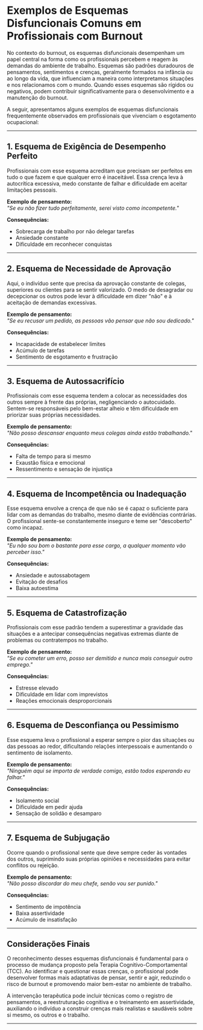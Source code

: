 
# Exemplos de Esquemas Disfuncionais Comuns em Profissionais com Burnout

No contexto do burnout, os esquemas disfuncionais desempenham um papel central na forma como os profissionais percebem e reagem às demandas do ambiente de trabalho. Esquemas são padrões duradouros de pensamentos, sentimentos e crenças, geralmente formados na infância ou ao longo da vida, que influenciam a maneira como interpretamos situações e nos relacionamos com o mundo. Quando esses esquemas são rígidos ou negativos, podem contribuir significativamente para o desenvolvimento e a manutenção do burnout.

A seguir, apresentamos alguns exemplos de esquemas disfuncionais frequentemente observados em profissionais que vivenciam o esgotamento ocupacional:

---

## 1. **Esquema de Exigência de Desempenho Perfeito**

Profissionais com esse esquema acreditam que precisam ser perfeitos em tudo o que fazem e que qualquer erro é inaceitável. Essa crença leva à autocrítica excessiva, medo constante de falhar e dificuldade em aceitar limitações pessoais.

**Exemplo de pensamento:**  
*"Se eu não fizer tudo perfeitamente, serei visto como incompetente."*

**Consequências:**  
- Sobrecarga de trabalho por não delegar tarefas  
- Ansiedade constante  
- Dificuldade em reconhecer conquistas

---

## 2. **Esquema de Necessidade de Aprovação**

Aqui, o indivíduo sente que precisa da aprovação constante de colegas, superiores ou clientes para se sentir valorizado. O medo de desagradar ou decepcionar os outros pode levar à dificuldade em dizer "não" e à aceitação de demandas excessivas.

**Exemplo de pensamento:**  
*"Se eu recusar um pedido, as pessoas vão pensar que não sou dedicado."*

**Consequências:**  
- Incapacidade de estabelecer limites  
- Acúmulo de tarefas  
- Sentimento de esgotamento e frustração

---

## 3. **Esquema de Autossacrifício**

Profissionais com esse esquema tendem a colocar as necessidades dos outros sempre à frente das próprias, negligenciando o autocuidado. Sentem-se responsáveis pelo bem-estar alheio e têm dificuldade em priorizar suas próprias necessidades.

**Exemplo de pensamento:**  
*"Não posso descansar enquanto meus colegas ainda estão trabalhando."*

**Consequências:**  
- Falta de tempo para si mesmo  
- Exaustão física e emocional  
- Ressentimento e sensação de injustiça

---

## 4. **Esquema de Incompetência ou Inadequação**

Esse esquema envolve a crença de que não se é capaz o suficiente para lidar com as demandas do trabalho, mesmo diante de evidências contrárias. O profissional sente-se constantemente inseguro e teme ser "descoberto" como incapaz.

**Exemplo de pensamento:**  
*"Eu não sou bom o bastante para esse cargo, a qualquer momento vão perceber isso."*

**Consequências:**  
- Ansiedade e autossabotagem  
- Evitação de desafios  
- Baixa autoestima

---

## 5. **Esquema de Catastrofização**

Profissionais com esse padrão tendem a superestimar a gravidade das situações e a antecipar consequências negativas extremas diante de problemas ou contratempos no trabalho.

**Exemplo de pensamento:**  
*"Se eu cometer um erro, posso ser demitido e nunca mais conseguir outro emprego."*

**Consequências:**  
- Estresse elevado  
- Dificuldade em lidar com imprevistos  
- Reações emocionais desproporcionais

---

## 6. **Esquema de Desconfiança ou Pessimismo**

Esse esquema leva o profissional a esperar sempre o pior das situações ou das pessoas ao redor, dificultando relações interpessoais e aumentando o sentimento de isolamento.

**Exemplo de pensamento:**  
*"Ninguém aqui se importa de verdade comigo, estão todos esperando eu falhar."*

**Consequências:**  
- Isolamento social  
- Dificuldade em pedir ajuda  
- Sensação de solidão e desamparo

---

## 7. **Esquema de Subjugação**

Ocorre quando o profissional sente que deve sempre ceder às vontades dos outros, suprimindo suas próprias opiniões e necessidades para evitar conflitos ou rejeição.

**Exemplo de pensamento:**  
*"Não posso discordar do meu chefe, senão vou ser punido."*

**Consequências:**  
- Sentimento de impotência  
- Baixa assertividade  
- Acúmulo de insatisfação

---

## **Considerações Finais**

O reconhecimento desses esquemas disfuncionais é fundamental para o processo de mudança proposto pela Terapia Cognitivo-Comportamental (TCC). Ao identificar e questionar essas crenças, o profissional pode desenvolver formas mais adaptativas de pensar, sentir e agir, reduzindo o risco de burnout e promovendo maior bem-estar no ambiente de trabalho.

A intervenção terapêutica pode incluir técnicas como o registro de pensamentos, a reestruturação cognitiva e o treinamento em assertividade, auxiliando o indivíduo a construir crenças mais realistas e saudáveis sobre si mesmo, os outros e o trabalho.

---
```